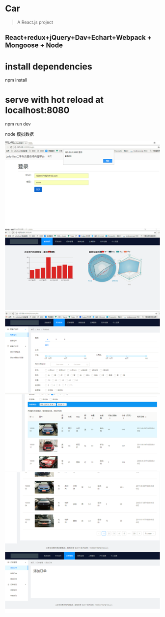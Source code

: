 # Car

> A React.js project
## React+redux+jQuery+Dav+Echart+Webpack + Mongoose + Node

# install dependencies
npm install

# serve with hot reload at localhost:8080
npm run dev

node 模拟数据

![image](pic/0.png)
![image](pic/1.png)
![image](pic/2.png)
![image](pic/3.png)
![image](pic/49.png)
![image](pic/5.png)
